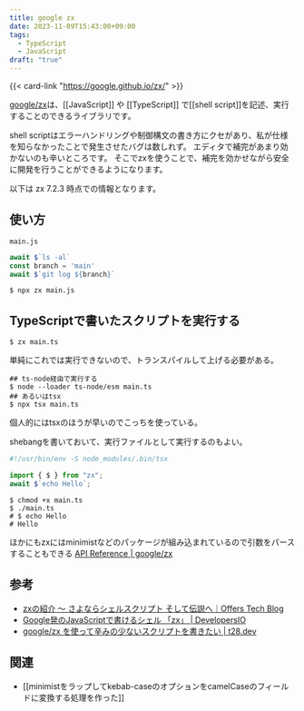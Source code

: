 ```yaml
---
title: google zx
date: 2023-11-09T15:43:00+09:00
tags:
  - TypeScript
  - JavaScript
draft: "true"
---
```


{{< card-link "https://google.github.io/zx/" >}}

[google/zx](https://github.com/google/zx)は、[[JavaScript]] や [[TypeScript]] で[[shell script]]を記述、実行することのできるライブラリです。

shell scriptはエラーハンドリングや制御構文の書き方にクセがあり、私が仕様を知らなかったことで発生させたバグは数しれず。
エディタで補完があまり効かないのも辛いところです。
そこでzxを使うことで、補完を効かせながら安全に開発を行うことができるようになります。

以下は zx 7.2.3 時点での情報となります。

## 使い方

`main.js`

```typescript
await $`ls -al`
const branch = 'main'
await $`git log ${branch}`
```


```shell
$ npx zx main.js
```

## TypeScriptで書いたスクリプトを実行する

```shell
$ zx main.ts
```

単純にこれでは実行できないので、トランスパイルして上げる必要がある。

```shell
## ts-node経由で実行する
$ node --loader ts-node/esm main.ts
## あるいはtsx
$ npx tsx main.ts
```

個人的にはtsxのほうが早いのでこっちを使っている。

shebangを書いておいて、実行ファイルとして実行するのもよい。

```typescript
#!/usr/bin/env -S node_modules/.bin/tsx

import { $ } from "zx";
await $`echo Hello`;
```

```shell
$ chmod +x main.ts
$ ./main.ts
# $ echo Hello
# Hello
```


ほかにもzxにはminimistなどのパッケージが組み込まれているので引数をパースすることもできる
[API Reference | google/zx](https://google.github.io/zx/api#minimist)

## 参考

- [zxの紹介 〜 さよならシェルスクリプト そして伝説へ｜Offers Tech Blog](https://zenn.dev/overflow_offers/articles/20220606-zx-introduction)
- [Google発のJavaScriptで書けるシェル 「zx」 | DevelopersIO](https://dev.classmethod.jp/articles/shell-zx/)
- [google/zx を使って辛みの少ないスクリプトを書きたい | t28.dev](https://t28.dev/blog/write-script-using-zx/)


## 関連

- [[minimistをラップしてkebab-caseのオプションをcamelCaseのフィールドに変換する処理を作った]] 